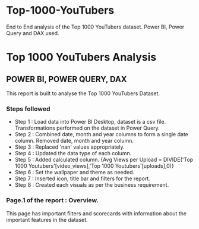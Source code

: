 # Top-1000-YouTubers
End to End analysis of the Top 1000 YouTubers dataset. Power BI, Power Query and DAX used.

# Top 1000 YouTubers Analysis

## POWER BI, POWER QUERY, DAX

This report is built to analyse the Top 1000 YouTubers Dataset. 

### Steps followed 

- Step 1 : Load data into Power BI Desktop, dataset is a csv file. Transformations performed on the dataset in Power Query.
- Step 2 : Combined date, month and year columns to form a single date column. Removed date, month and year column.
- Step 3 : Replaced 'nan' values appropriately.
- Step 4 : Updated the data type of each column.
- Step 5 : Added calculated column.
{Avg Views per Upload = DIVIDE('Top 1000 Youtubers'[video_views],'Top 1000 Youtubers'[uploads],0)}
- Step 6 : Set the wallpaper and theme as needed.
- Step 7 : Inserted icon, title bar and filters for the report. 
- Step 8 : Created each visuals as per the business requirement.

### Page.1 of the report : Overview.

This page has important filters and scorecards with information about the important features in the dataset.
